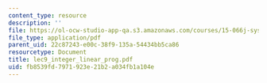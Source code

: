 ```yaml
---
content_type: resource
description: ''
file: https://ol-ocw-studio-app-qa.s3.amazonaws.com/courses/15-066j-system-optimization-and-analysis-for-manufacturing-summer-2003/fb8539fd7971923e21b2a034fb1a104e_lec9_integer_linear_prog.pdf
file_type: application/pdf
parent_uid: 22c87243-e00c-38f9-135a-54434bb5ca86
resourcetype: Document
title: lec9_integer_linear_prog.pdf
uid: fb8539fd-7971-923e-21b2-a034fb1a104e
---
```

